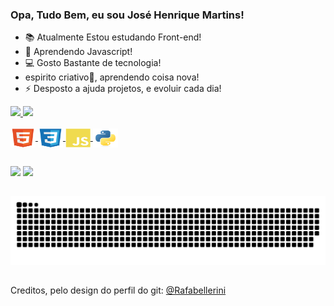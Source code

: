 ### Opa, Tudo Bem, eu sou José Henrique Martins!
- 📚 Atualmente Estou estudando Front-end!
- 🌱 Aprendendo Javascript!
- 💻 Gosto Bastante de tecnologia!
- espirito criativo🧐, aprendendo coisa nova!
- ⚡ Desposto a ajuda projetos, e evoluir cada dia!
 <div>
  <a href="https://github.com/HenriqueMart">
  <img height="180em" src="https://github-readme-stats.vercel.app/api?username=HenriqueMart&show_icons=true&theme=dracula&include_all_commits=true&count_private=true"/>
  <img height="180em" src="https://github-readme-stats.vercel.app/api/top-langs/?username=HenriqueMart&layout=compact&langs_count=7&theme=dracula"/> 
 </div>
  <div style="display: inline_block"><br>
    <img align="center" alt="Henrique-HTML" height="30" width="40" src="https://raw.githubusercontent.com/devicons/devicon/master/icons/html5/html5-original.svg">
    <img align="center" alt="Henrique-CSS" height="30" width="40" src="https://raw.githubusercontent.com/devicons/devicon/master/icons/css3/css3-original.svg">
  <img align="center" alt="Henrique-Js" height="30" width="40" src="https://raw.githubusercontent.com/devicons/devicon/master/icons/javascript/javascript-plain.svg">    
  <img align="center" alt="Henrique-Python" height="30" width="40" src="https://raw.githubusercontent.com/devicons/devicon/master/icons/python/python-original.svg">
</div>
  
  ##
  
  <div>
  <a href="https://instagram.com/henrique_mart18" target="_blank"><img src="https://img.shields.io/badge/-Instagram-%23E4405F?style=for-the-badge&logo=instagram&logoColor=white" target="_blank"></a>
  <a href="https://www.linkedin.com/in/" target="_blank"><img src="https://img.shields.io/badge/-LinkedIn-%230077B5?style=for-the-badge&logo=linkedin&logoColor=white" target="_blank"></a> 
  </div>
  
  ##

![Snake animation](https://github.com/henriquemart/henriquemart/blob/output/github-contribution-grid-snake.svg)
 
 ##
 <p>Creditos, pelo design do perfil do git: <a href="https://github.com/rafaballerini" target="_blank"> @Rafabellerini</a></p>
